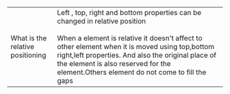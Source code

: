 

|                                      |                                                                                                                                                                                                                                                                                                                                    |
| ------------------------------------ | ---------------------------------------------------------------------------------------------------------------------------------------------------------------------------------------------------------------------------------------------------------------------------------------------------------------------------------- |
| What is the relative <br>positioning | Left , top, right and bottom properties can be changed in relative position<br><br>When a element is relative it doesn't affect to other element when it is moved using top,bottom right,left properties. And also the original place of the element is  also reserved for the element.Others element do not come to fill the gaps |

